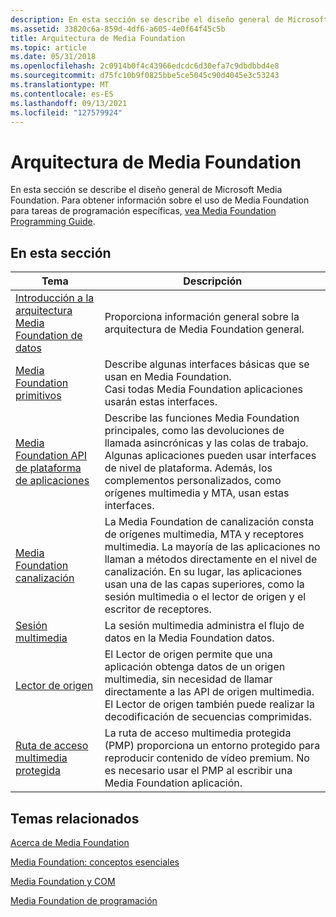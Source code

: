 ```yaml
---
description: En esta sección se describe el diseño general de Microsoft Media Foundation. Para obtener información sobre cómo usar Media Foundation tareas de programación específicas, vea Media Foundation Programming Guide(Guía de programación de aplicaciones).
ms.assetid: 33820c6a-859d-4df6-a605-4e0f64f45c5b
title: Arquitectura de Media Foundation
ms.topic: article
ms.date: 05/31/2018
ms.openlocfilehash: 2c0914b0f4c43966edcdc6d30efa7c9dbdbbd4e8
ms.sourcegitcommit: d75fc10b9f0825bbe5ce5045c90d4045e3c53243
ms.translationtype: MT
ms.contentlocale: es-ES
ms.lasthandoff: 09/13/2021
ms.locfileid: "127579924"
---
```

# <a name="media-foundation-architecture"></a>Arquitectura de Media Foundation

En esta sección se describe el diseño general de Microsoft Media Foundation. Para obtener información sobre el uso de Media Foundation para tareas de programación específicas, [vea Media Foundation Programming Guide](media-foundation-programming-guide.md).

## <a name="in-this-section"></a>En esta sección



| Tema                                                                                                         | Descripción                                                                                                                                                                                                                                                                                |
|---------------------------------------------------------------------------------------------------------------|--------------------------------------------------------------------------------------------------------------------------------------------------------------------------------------------------------------------------------------------------------------------------------------------|
| [Introducción a la arquitectura Media Foundation de datos](overview-of-the-media-foundation-architecture.md)<br/> | Proporciona información general sobre la arquitectura de Media Foundation general.<br/>                                                                                                                                                                                                               |
| [Media Foundation primitivos](media-foundation-primitives.md)<br/>                                     | Describe algunas interfaces básicas que se usan en Media Foundation.<br/> Casi todas Media Foundation aplicaciones usarán estas interfaces.<br/>                                                                                                                       |
| [Media Foundation API de plataforma de aplicaciones](media-foundation-platform-apis.md)<br/>                               | Describe las funciones Media Foundation principales, como las devoluciones de llamada asincrónicas y las colas de trabajo.<br/> Algunas aplicaciones pueden usar interfaces de nivel de plataforma. Además, los complementos personalizados, como orígenes multimedia y MTA, usan estas interfaces.<br/>                                       |
| [Media Foundation canalización](media-foundation-pipeline.md)<br/>                                         | La Media Foundation de canalización consta de orígenes multimedia, MTA y receptores multimedia. La mayoría de las aplicaciones no llaman a métodos directamente en el nivel de canalización. En su lugar, las aplicaciones usan una de las capas superiores, como la sesión multimedia o el lector de origen y el escritor de receptores.<br/> |
| [Sesión multimedia](media-session.md)<br/>                                                                 | La sesión multimedia administra el flujo de datos en la Media Foundation datos.<br/>                                                                                                                                                                                                           |
| [Lector de origen](source-reader.md)<br/>                                                                 | El Lector de origen permite que una aplicación obtenga datos de un origen multimedia, sin necesidad de llamar directamente a las API de origen multimedia. El Lector de origen también puede realizar la decodificación de secuencias comprimidas.<br/>                                                            |
| [Ruta de acceso multimedia protegida](protected-media-path.md)<br/>                                                   | La ruta de acceso multimedia protegida (PMP) proporciona un entorno protegido para reproducir contenido de vídeo premium. No es necesario usar el PMP al escribir una Media Foundation aplicación. <br/>                                                                                             |



 

## <a name="related-topics"></a>Temas relacionados

<dl> <dt>

[Acerca de Media Foundation](about-the-media-foundation-sdk.md)
</dt> <dt>

[Media Foundation: conceptos esenciales](media-foundation-programming--essential-concepts.md)
</dt> <dt>

[Media Foundation y COM](media-foundation-and-com.md)
</dt> <dt>

[Media Foundation de programación](media-foundation-programming-guide.md)
</dt> </dl>

 

 





